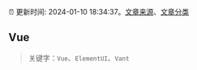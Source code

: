 :alarm_clock: 更新时间: 2024-01-10 18:34:37。[文章来源](/README.md)、[文章分类](/TAGS.md)

## Vue


> 关键字：`Vue`、`ElementUI`、`Vant`



